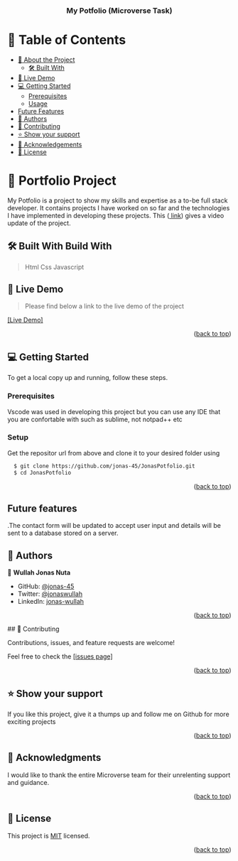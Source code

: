 <a name="readme-top"></a>
<div align="center">

  <h3><b>My Potfolio (Microverse Task)</b></h3>

</div>

<!-- TABLE OF CONTENTS -->

# 📗 Table of Contents

- [📖 About the Project](#about-project)
  - [🛠 Built With](#built-with)
- [🚀 Live Demo](#live-demo)
- [💻 Getting Started](#getting-started)
  - [Prerequisites](#prerequisites)
  - [Usage](#usage)
- [Future Features](#future-features)
- [👥 Authors](#authors)
- [🤝 Contributing](#contributing)
- [⭐️ Show your support](#support)
- [🙏 Acknowledgements](#acknowledgements)
- [📝 License](#license)

<!-- PROJECT DESCRIPTION -->

# 📖 Portfolio Project <a name="about-project"></a>

My Potfolio is a project to show my skills and expertise as a to-be full stack developer. It contains projects I have worked on so far and the technologies I have implemented in developing these projects. This (<a href="https://www.loom.com/share/178a25875ce94fdc88ec80a83c7cb863"> link</a>) gives a video update of the project.

## 🛠 Built With <a name="built-with">Build With</a>
 >Html
 >Css
 >Javascript

 ## 🚀 Live Demo <a name="live-demo"></a>

> Please find below a link to the live demo of the project

<a href="https://jonas-45.github.io/JonasPotfolio/">[Live Demo]</a>

<p align="right">(<a href="#readme-top">back to top</a>)</p>

<!-- GETTING STARTED -->

## 💻 Getting Started <a name="getting-started"></a>

To get a local copy up and running, follow these steps.

### Prerequisites

Vscode was used in developing this project but you can use any IDE that you are confortable with such as sublime, not notpad++ etc
### Setup

Get the repositor url from above and clone it to your desired folder using
```bash
  $ git clone https://github.com/jonas-45/JonasPotfolio.git
  $ cd JonasPotfolio
```

<p align="right">(<a href="#readme-top">back to top</a>)</p>

<!--Future features -->
## Future features <a name="future-features"></a>
.The contact form will be updated to accept user input and details will be sent to a database stored on a server.

<!-- AUTHORS -->

## 👥 Authors <a name="authors"></a>

👤 **Wullah Jonas Nuta**

- GitHub: [@jonas-45](https://github.com/jonas-45)
- Twitter: [@jonaswullah](https://twitter.com/jonaswullah)
- LinkedIn: [jonas-wullah](https://linkedin.com/in/jonas-wullah)

<p align="right">(<a href="#readme-top">back to top</a>)</p>
<!-- CONTRIBUTING -->
## 🤝 Contributing <a name="contributing"></a>

Contributions, issues, and feature requests are welcome!

Feel free to check the <a href="https://github.com/jonas-45/JonasPotfolio/issues"> [issues page]</a>

<p align="right">(<a href="#readme-top">back to top</a>)</p>

<!-- SUPPORT -->
## ⭐️ Show your support <a name="support"></a>

If you like this project, give it a thumps up and follow me on Github for more exciting projects

<p align="right">(<a href="#readme-top">back to top</a>)</p>

<!-- ACKNOWLEDGEMENTS -->

## 🙏 Acknowledgments <a name="acknowledgements"></a>

I would like to thank the entire Microverse team for their unrelenting support and guidance.

<p align="right">(<a href="#readme-top">back to top</a>)</p>

<!-- LICENSE -->

## 📝 License <a name="license"></a>

This project is [MIT](./LICENSE) licensed.

<p align="right">(<a href="#readme-top">back to top</a>)</p>